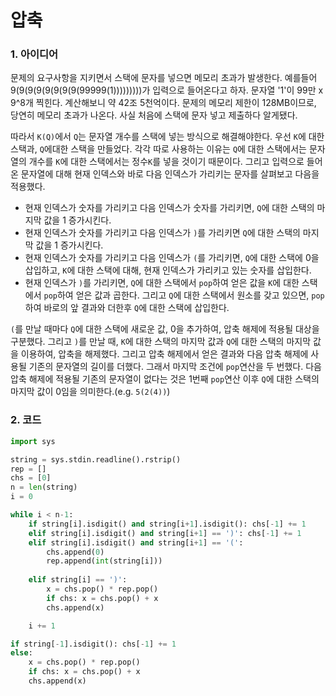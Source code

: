 # 압축

### 1. 아이디어

문제의 요구사항을 지키면서 스택에 문자를 넣으면 메모리 초과가 발생한다. 예를들어 9(9(9(9(9(9(9(9(99999(1)))))))))가 입력으로 들어온다고 하자. 문자열 '1'이 99만 x 9^8개 찍힌다. 계산해보니 약 42조 5천억이다. 문제의 메모리 제한이 128MB이므로, 당연히 메모리 초과가 나온다. 사실 처음에 스택에 문자 넣고 제출하다 알게됐다.

따라서 `K(Q)`에서 `Q`는 문자열 개수를 스택에 넣는 방식으로 해결해야한다. 우선 `K`에 대한 스택과, `Q`에대한 스택을 만들었다. 각각 따로 사용하는 이유는 `Q`에 대한 스택에서는 문자열의 개수를 `K`에 대한 스택에서는 정수`K`를 넣을 것이기 때문이다. 그리고 입력으로 들어온 문자열에 대해 현재 인덱스와 바로 다음 인덱스가 가리키는 문자를 살펴보고 다음을 적용했다.

- 현재 인덱스가 숫자를 가리키고 다음 인덱스가 숫자를 가리키면, `Q`에 대한 스택의 마지막 값을 1 증가시킨다.
- 현재 인덱스가 숫자를 가리키고 다음 인덱스가 `)`를 가리키면 `Q`에 대한 스택의 마지막 값을 1 증가시킨다.
- 현재 인덱스가 숫자를 가리키고 다음 인덱스가 `(`를 가리키면, `Q`에 대한 스택에 0을 삽입하고, `K`에 대한 스택에 대해, 현재 인덱스가 가리키고 있는 숫자를 삽입한다.
- 현재 인덱스가 `)`를 가리키면, `Q`에 대한 스택에서 `pop`하여 얻은 값을 `K`에 대한 스택에서 `pop`하여 얻은 값과 곱한다. 그리고 `Q`에 대한 스택에서 원소를 갖고 있으면, `pop`하여 바로의 앞 결과와 더한후 `Q`에 대한 스택에 삽입한다.

`(`를 만날 때마다 `Q`에 대한 스택에 새로운 값, 0을 추가하여, 압축 해제에 적용될 대상을 구분했다. 그리고 `)`를 만날 때, `K`에 대한 스택의 마지막 값과 `Q`에 대한 스택의 마지막 값을 이용하여, 압축을 해제했다. 그리고 압축 해제에서 얻은 결과와 다음 압축 해제에 사용될 기존의 문자열의 길이를 더했다. 그래서 마지막 조건에 `pop`연산을 두 번했다. 다음 압축 해제에 적용될 기존의 문자열이 없다는 것은 1번째 `pop`연산 이후 `Q`에 대한 스택의 마지막 값이 0임을 의미한다.(e.g. `5(2(4))`)<br/>

### 2. 코드

```python
import sys

string = sys.stdin.readline().rstrip()
rep = []
chs = [0]
n = len(string)
i = 0

while i < n-1:
    if string[i].isdigit() and string[i+1].isdigit(): chs[-1] += 1
    elif string[i].isdigit() and string[i+1] == ')': chs[-1] += 1
    elif string[i].isdigit() and string[i+1] == '(':
        chs.append(0)
        rep.append(int(string[i])) 
    
    elif string[i] == ')':
        x = chs.pop() * rep.pop()
        if chs: x = chs.pop() + x
        chs.append(x)

    i += 1

if string[-1].isdigit(): chs[-1] += 1
else:
    x = chs.pop() * rep.pop()
    if chs: x = chs.pop() + x
    chs.append(x)
```